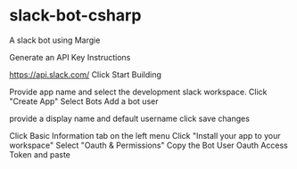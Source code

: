 # slack-bot-csharp
A slack bot using Margie


Generate an API Key Instructions

https://api.slack.com/
Click Start Building

Provide app name and select the development slack workspace.
Click "Create App"
Select Bots
Add a bot user

provide a display name and default username
click save changes

Click Basic Information tab on the left menu
Click "Install your app to your workspace"
Select "Oauth & Permissions" Copy the Bot User Oauth Access Token and paste
